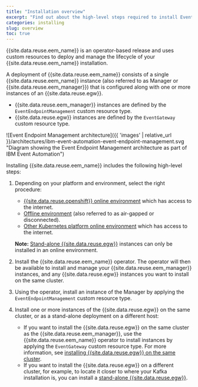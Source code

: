 ```yaml
---
title: "Installation overview"
excerpt: "Find out about the high-level steps required to install Event Endpoint Management."
categories: installing
slug: overview
toc: true
---
```


{{site.data.reuse.eem_name}} is an operator-based release and uses custom resources to deploy and manage the lifecycle of your {{site.data.reuse.eem_name}} installation.

A deployment of {{site.data.reuse.eem_name}} consists of a single {{site.data.reuse.eem_name}} instance (also referred to as Manager or {{site.data.reuse.eem_manager}}) that is configured along with one or more instances of an {{site.data.reuse.egw}}.

- {{site.data.reuse.eem_manager}} instances are defined by the `EventEndpointManagement` custom resource type.
- {{site.data.reuse.egw}} instances are defined by the `EventGateway` custom resource type.

![Event Endpoint Management architecture]({{ 'images' | relative_url }}/architectures/ibm-event-automation-event-endpoint-management.svg "Diagram showing the Event Endpoint Management architecture as part of IBM Event Automation")

Installing {{site.data.reuse.eem_name}} includes the following high-level steps:

1. Depending on your platform and environment, select the right procedure:

   - [{{site.data.reuse.openshift}} online environment](../installing/) which has access to the internet.
   - [Offline environment](../offline/) (also referred to as air-gapped or disconnected).
   - [Other Kubernetes platform online environment](../installing-on-kubernetes/) which has access to the internet.

   **Note:** [Stand-alone {{site.data.reuse.egw}}](../standalone-gateways) instances can only be installed in an online environment.

2. Install the {{site.data.reuse.eem_name}} operator. The operator will then be available to install and manage your {{site.data.reuse.eem_manager}} instances, and any {{site.data.reuse.egw}} instances you want to install on the same cluster.
3. Using the operator, install an instance of the Manager by applying the `EventEndpointManagement` custom resource type.
4. Install one or more instances of the {{site.data.reuse.egw}} on the same cluster, or as a stand-alone deployment on a different host:
   - If you want to install the {{site.data.reuse.egw}} on the same cluster as the {{site.data.reuse.eem_manager}}, use the {{site.data.reuse.eem_name}} operator to install instances by applying the `EventGateway` custom resource type. For more information, see [installing {{site.data.reuse.egw}} on the same cluster](../deploy-gateways/).
   - If you want to install the {{site.data.reuse.egw}} on a different cluster, for example, to locate it closer to where your Kafka installation is, you can install a [stand-alone {{site.data.reuse.egw}}](../standalone-gateways/).

